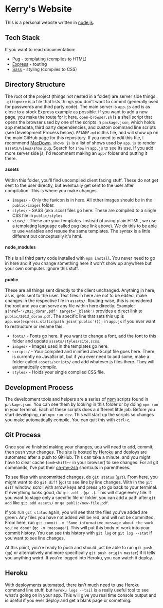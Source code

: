 # Kerry's Website

This is a personal website written in [node.js](https://nodejs.org/en/). 

## Tech Stack
If you want to read documentation:

* [Pug](https://pugjs.org) - templating (compiles to HTML)
* [Express](https://expressjs.com/) - routing
* [Sass](http://sass-lang.com/) - styling (compiles to CSS)

## Directory Structure

The root of the project (things not nested in a folder) are server side things. `.gitignore` is a file that lists things you don't want to commit (generally used for passwords and third party code). The main server is `app.js` and is as close to a stock Express example as possible. If you want to add a new page, you make the route for it here. `open-browser.sh` is a shell script that opens the browser used by one of the scripts in `package.json`, which holds app metadata, third party dependencies, and custom command line scripts (see Development Process below). `README.md` is this file, and will show up on the main GitHub page for this repository. If you need to edit this file, I recommend [MacDown](https://macdown.uranusjr.com/). `shows.js` is a list of shows used by `app.js` to render `assets/views/show.pug`. Search for `show` in `app.js` to see its use. If you add more server side js, I'd recomment making an `app/` folder and putting it there.

#### assets
Within this folder, you'll find uncompiled client facing stuff. These do not get sent to the user directly, but eventually get sent to the user after compilation. This is where you make changes.

* `images/` - Only the favicon is in here. All other images should be in the `public/images` folder.
* `styles/` - SASS (aka .scss) files go here. These are compiled to a single CSS file in 	`public/styles` 
* `views/` - These are your templates. Instead of using plain HTML, we use a templating language called pug (see link above). We do this to be able to use variables and resuse the same templates. The syntax is a little different but conceptually it's html.

#### node_modules
This is all third party code installed with ```npm install```. You never need to go in here and if you change something here it won't show up anywhere but your own computer. Ignore this stuff.

#### public
These are all things sent directly to the client unchanged. Anything in here, as is, gets sent to the user. Text files in here are not to be edited, make changes in the respective file in `assets/`. Routing-wise, this is considered the root and you can serve any file within here directly. Example: `a(href='/2013_doran.pdf' target='_blank')` provides a direct link to `public/2013_doran.pdf`. The specific line that sets this up is `app.use(express.static(path.join('public')));` in `app.js` if you ever want to restructure or rename this.

* `fonts/` - Fonts go here. If you want to change a font, add the font to this folder and update `assets/styles/site.scss`.
* `images/` - Images used in the templates go here.
* `scripts/` - Your compiled and minified JavaScript file goes here. There is currently no JavaScript, but if you ever need to add some, make a folder called `assets/scripts/` and add whatever js files there. They will automatically compile.
* `styles/` - Holds your single compiled CSS file.

## Development Process

The development tools and helpers are a series of [npm](https://www.npmjs.com/) scripts found in `package.json`. You can see them by looking in this folder or by doing `npm run` in your terminal. Each of these scripts does a different little job. Before you start developing, run `npm run dev`. This will start up the scripts so changes you make automatically compile. You can quit this with `ctrl+c`.

## Git Process

Once you've finished making your changes, uou will need to add, commit, then push your changes. The site is hosted by [Heroku](https://heroku.com) and deploys are automated after a push to GitHub. This can take a minute, and you might have to clear cache (`cmd+shift+r` in your browser) to see changes. For all git commands, I've put their [oh-my-zsh](https://github.com/robbyrussell/oh-my-zsh) shortcuts in parentheses.

To see files with uncommitted changes, do `git status` (`gst`). From here, you might want to do `git diff` (`gd`) to see line by line changes. With in the `git diff` window, scroll with arrow keys and press `q` to go back to your terminal. If everything looks good, do `git add .` (`ga .`). This will stage every file. If you want to stage only a specific file or folder, you can add a path after `git add` like `git add assets/` or `ga public/new-file.pdf`.

If you run `git status` again, you will see that the files you've added are green. Any files you have not added will be red, and will not be committed. From here, run `git commit -m "Some informative message about the work you've done"` (`gc -m "message"`). This will put this body of work into your commit history. You can see this history with `git log` or `git log --stat` if you want to see line changes.

At this point, you're ready to push and should just be able to run `git push` (`gp`) or alternatively and more specifically `git push origin master`) if it tells you anything weird. If you're logged into Heroku, you can watch it deploy.

## Heroku

With deployments automated, there isn't much need to use Heroku command line stuff, but `heroku logs --tail` is a really useful tool to see what's going on in your app. This will give you real time console output and is useful if you ever deploy and get a blank page or something.


